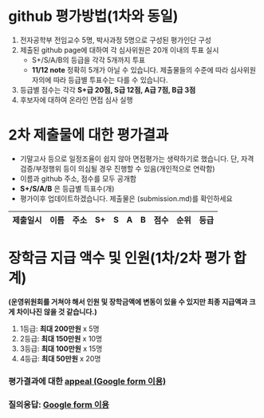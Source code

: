 # github 평가방법(1차와 동일)
1. 전자공학부 전임교수 5명, 박사과정 5명으로 구성된 평가인단 구성
1. 제출된 github page에 대하여 각 심사위원은 20개 이내의 투표 실시
   * S+/S/A/B의 등급을 각각 5개까지 투표
   * __11/12 note__ 정확히 5개가 아닐 수 있습니다. 제출물들의 수준에 따라 심사위원 자의에 따라 등급별 투표수는 다를 수 있습니다.
1. 등급별 점수는 각각 __S+급 20점, S급 12점, A급 7점, B급 3점__  <!-- 1. 투표에 의해 부여된 점수를 합하여 내림차순으로 정렬하고 순위 결정 -->
1. 후보자에 대하여 온라인 면접 심사 실행

# 2차 제출물에 대한 평가결과
* 기말고사 등으로 일정조율이 쉽지 않아 면접평가는 생략하기로 했습니다. 단, 자격검증/부정행위 등이 의심될 경우 진행할 수 있음(개인적으로 연락함)
* 이름과 github 주소, 점수를 모두 공개함 
* __S+/S/A/B__ 은 등급별 득표수(개)
* 평가이후 업데이트하겠습니다. 제출물은 (submission.md)를 확인하세요 

| 제출일시 | 이름 | 주소 | S+ | S | A | B | 점수 | __순위__ | __등급__ | 
|:---|:---|:---|---:|---:|---:|---:|---:|---:|:---:|

# 장학금 지급 액수 및 인원(1차/2차 평가 합계)
__(운영위원회를 거쳐야 해서 인원 및 장학금액에 변동이 있을 수 있지만 최종 지급액과 크게 차이나진 않을 것 같습니다.)__
1. 1등급: __최대 200만원__ x 5명
1. 2등급: __최대 150만원__ x 10명
1. 3등급: __최대 100만원__ x 15명
1. 4등급: __최대 50만원__ x 20명

<!-- ### 참고: [2019년 평가 우수 github list](example_submissions_2019.md) -->
### 평가결과에 대한 [appeal (Google form 이용)](https://docs.google.com/forms/d/e/1FAIpQLScZYCGBLcq8zOybtAGVubsTtUArOP7mBwHj64DF6p1cZoDF2Q/viewform?usp=sf_link)
### 질의응답: [Google form 이용](https://docs.google.com/forms/d/e/1FAIpQLSdN5AtF8bDQDJN3Vh896W_iKJfcE2RMJBCAl9A69kzLvkrcow/viewform?usp=sf_link)

